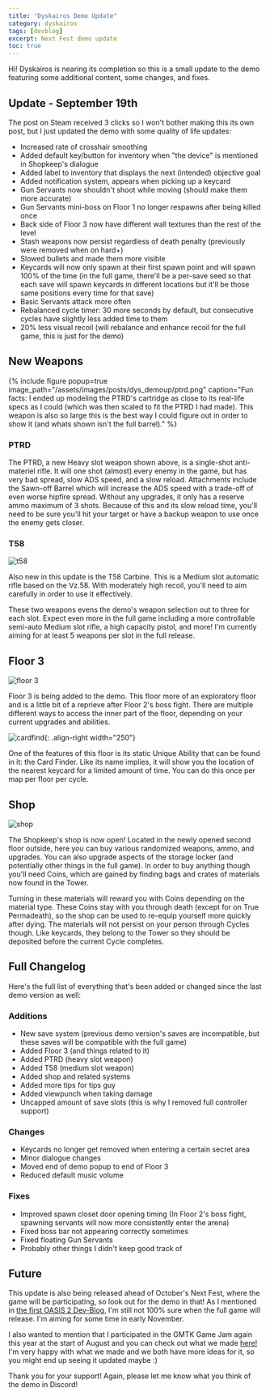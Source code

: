 ```yaml
---
title: "Dyskairos Demo Update"
category: dyskairos
tags: [devblog]
excerpt: Next Fest demo update
toc: true
---
```


Hi! Dyskairos is nearing its completion so this is a small update to the demo featuring some additional content, some changes, and fixes.

## Update - September 19th

The post on Steam received 3 clicks so I won't bother making this its own post, but I just updated the demo with some quality of life updates:

- Increased rate of crosshair smoothing
- Added default key/button for inventory when "the device" is mentioned in Shopkeep's dialogue
- Added label to inventory that displays the next (intended) objective goal
- Added notification system, appears when picking up a keycard
- Gun Servants now shouldn't shoot while moving (should make them more accurate)
- Gun Servants mini-boss on Floor 1 no longer respawns after being killed once
- Back side of Floor 3 now have different wall textures than the rest of the level
- Stash weapons now persist regardless of death penalty (previously were removed when on hard+)
- Slowed bullets and made them more visible
- Keycards will now only spawn at their first spawn point and will spawn 100% of the time (in the full game, there'll be a per-save seed so that each save will spawn keycards in different locations but it'll be those same positions every time for that save)
- Basic Servants attack more often
- Rebalanced cycle timer: 30 more seconds by default, but consecutive cycles have slightly less added time to them
- 20% less visual recoil (will rebalance and enhance recoil for the full game, this is just for the demo)

## New Weapons

{% include figure popup=true image_path="/assets/images/posts/dys_demoup/ptrd.png" caption="Fun facts: I ended up modeling the PTRD's cartridge as close to its real-life specs as I could (which was then scaled to fit the PTRD I had made). This weapon is also so large this is the best way I could figure out in order to show it (and whats shown isn't the full barrel)." %}

### PTRD

The PTRD, a new Heavy slot weapon shown above, is a single-shot anti-materiel rifle. It will one shot (almost) every enemy in the game, but has very bad spread, slow ADS speed, and a slow reload. Attachments include the Sawn-off Barrel which will increase the ADS speed with a trade-off of even worse hipfire spread. Without any upgrades, it only has a reserve ammo maximum of 3 shots. Because of this and its slow reload time, you'll need to be sure you'll hit your target or have a backup weapon to use once the enemy gets closer.

### T58
![t58](/assets/images/posts/dys_demoup/t58.png)

Also new in this update is the T58 Carbine. This is a Medium slot automatic rifle based on the Vz.58. With moderately high recoil, you'll need to aim carefully in order to use it effectively.

These two weapons evens the demo's weapon selection out to three for each slot. Expect even more in the full game including a more controllable semi-auto Medium slot rifle, a high capacity pistol, and more! I'm currently aiming for at least 5 weapons per slot in the full release.

## Floor 3
![floor 3](/assets/images/posts/dys_demoup/f3.png)

Floor 3 is being added to the demo. This floor more of an exploratory floor and is a little bit of a reprieve after Floor 2's boss fight. There are multiple different ways to access the inner part of the floor, depending on your current upgrades and abilities.

![cardfind](/assets/images/posts/dys_demoup/cardfind.png){: .align-right width="250"}

One of the features of this floor is its static Unique Ability that can be found in it: the Card Finder. Like its name implies, it will show you the location of the nearest keycard for a limited amount of time. You can do this once per map per floor per cycle.

## Shop
![shop](/assets/images/posts/dys_demoup/shop.jpg)

The Shopkeep's shop is now open! Located in the newly opened second floor outside, here you can buy various randomized weapons, ammo, and upgrades. You can also upgrade aspects of the storage locker (and potentially other things in the full game). In order to buy anything though you'll need Coins, which are gained by finding bags and crates of materials now found in the Tower. 

Turning in these materials will reward you with Coins depending on the material type. These Coins stay with you through death (except for on True Permadeath), so the shop can be used to re-equip yourself more quickly after dying. The materials will not persist on your person through Cycles though. Like keycards, they belong to the Tower so they should be deposited before the current Cycle completes.

## Full Changelog

Here's the full list of everything that's been added or changed since the last demo version as well:

### Additions
- New save system (previous demo version's saves are incompatible, but these saves will be compatible with the full game)
- Added Floor 3 (and things related to it)
- Added PTRD (heavy slot weapon)
- Added T58 (medium slot weapon)
- Added shop and related systems
- Added more tips for tips guy
- Added viewpunch when taking damage
- Uncapped amount of save slots (this is why I removed full controller support)

### Changes
- Keycards no longer get removed when entering a certain secret area
- Minor dialogue changes
- Moved end of demo popup to end of Floor 3
- Reduced default music volume

### Fixes
- Improved spawn closet door opening timing (In Floor 2's boss fight, spawning servants will now more consistently enter the arena)
- Fixed boss bar not appearing correctly sometimes
- Fixed floating Gun Servants
- Probably other things I didn't keep good track of

## Future

This update is also being released ahead of October's Next Fest, where the game will be participating, so look out for the demo in that! As I mentioned in [the first OASIS 2 Dev-Blog](/oasis/oasis2-devblog-1), I'm still not 100% sure when the full game will release. I'm aiming for some time in early November. 

I also wanted to mention that I participated in the GMTK Game Jam again this year at the start of August and you can check out what we made [here!](https://sky675.itch.io/iterations) I'm very happy with what we made and we both have more ideas for it, so you might end up seeing it updated maybe :)

Thank you for your support! Again, please let me know what you think of the demo in Discord!